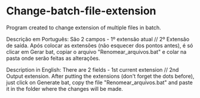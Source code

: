 # Change-batch-file-extension
 Program created to change extension of multiple files in batch.

Descrição em Português:
São 2 campos -  1º extensão atual  // 2º Extensão de saída. Após colocar as extensões (não esquecer dos pontos antes), é só clicar em Gerar bat, copiar o arquivo "Renomear_arquivos.bat" e colar na pasta onde serão feitas as alterações.

Description in English:
There are 2 fields - 1st current extension // 2nd Output extension. After putting the extensions (don't forget the dots before), just click on Generate bat, copy the file "Renomear_arquivos.bat" and paste it in the folder where the changes will be made.